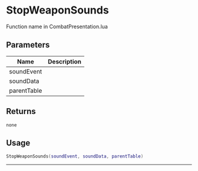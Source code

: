 # StopWeaponSounds

Function name in CombatPresentation.lua

## Parameters

| Name        | Description |
| ----------- | ----------- |
| soundEvent  |             |
| soundData   |             |
| parentTable |             |

## Returns

`none`

## Usage

```lua
StopWeaponSounds(soundEvent, soundData, parentTable)
```

---
